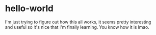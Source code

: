 # hello-world

I'm just trying to figure out how this all works, it seems pretty interesting and useful so it's nice that I'm finally learning. You know how it is lmao.
